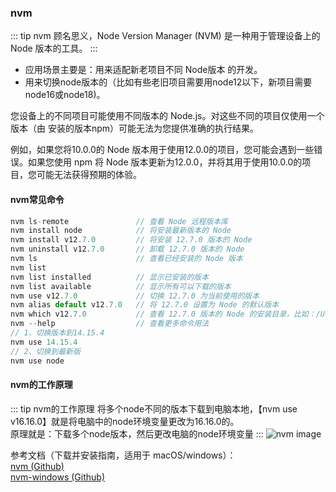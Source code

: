 ### nvm
::: tip nvm
顾名思义，Node Version Manager (NVM) 是一种用于管理设备上的 Node 版本的工具。
:::
+ 应用场景主要是：用来适配新老项目不同 Node版本 的开发。
+ 用来切换node版本的（比如有些老旧项目需要用node12以下，新项目需要node16或node18)。

您设备上的不同项目可能使用不同版本的 Node.js。对这些不同的项目仅使用一个版本（由 安装的版本npm）可能无法为您提供准确的执行结果。


例如，如果您将10.0.0的 Node 版本用于使用12.0.0的项目，您可能会遇到一些错误。如果您使用 npm 将 Node 版本更新为12.0.0，并将其用于使用10.0.0的项目，您可能无法获得预期的体验。

#### nvm常见命令
```js
nvm ls-remote               // 查看 Node 远程版本库
nvm install node            // 将安装最新版本的 Node
nvm install v12.7.0         // 将安装 12.7.0 版本的 Node
nvm uninstall v12.7.0       // 卸载 12.7.0 版本的 Node
nvm ls                      // 查看已经安装的 Node 版本
nvm list
nvm list installed          // 显示已安装的版本
nvm list available          // 显示所有可以下载的版本
nvm use v12.7.0             // 切换 12.7.0 为当前使用的版本
nvm alias default v12.7.0   // 将 12.7.0 设置为 Node 的默认版本
nvm which v12.7.0           // 查看 12.7.0 版本的 Node 的安装目录，比如：/Users/ccp/.nvm/versions/node/v12.7.0/bin/node
nvm --help                  // 查看更多命令用法
// 1、切换版本到14.15.4
nvm use 14.15.4
// 2、切换到最新版
nvm use node
```

#### nvm的工作原理
::: tip nvm的工作原理
将多个node不同的版本下载到电脑本地，【nvm use v16.16.0】就是将电脑中的node环境变量更改为16.16.0的。<br/>
原理就是：下载多个node版本，然后更改电脑的node环境变量
:::
![nvm image](~@/nvm.png)

参考文档（下载并安装指南，适用于 macOS/windows）：<br/>
<a href="https://github.com/nvm-sh/nvm" target="_blank">nvm (Github)</a><br />
<a href="https://github.com/coreybutler/nvm-windows" target="_blank">nvm-windows (Github)</a><br />

